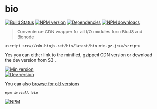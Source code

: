 bio
=====

[![Build Status](https://travis-ci.org/biojs/bio.svg?branch=master)](https://travis-ci.org/biojs/bio)
[![NPM version](http://img.shields.io/npm/v/bio.svg)](https://www.npmjs.org/package/bio)
[![Dependencies](https://david-dm.org/biojs/bio.png)](https://david-dm.org/biojs/bio)
[![NPM downloads](http://img.shields.io/npm/dm/bio.svg)](https://www.npmjs.org/package/bio)


> Convenience CDN wrapper for all I/O modules form BioJS and Bionode

```
<script src=//cdn.biojs.net/bio/latest/bio.min.gz.js></script>
```

Yes you can either link to the minified, gzipped CDN version or download the dev version from S3 .

[![Min version](http://img.shields.io/badge/prod-latest-blue.svg)](https://cdn.biojs.net/bio/latest/bio.min.gz.js)  
[![Dev version](http://img.shields.io/badge/dev-latest-yellow.svg)](https://s3-eu-west-1.amazonaws.com/biojs/bio/latest/bio.js)

You can also [browse for old versions](http://biojs.s3-website-eu-west-1.amazonaws.com/bio/)

```
npm install bio
```

[![NPM](https://nodei.co/npm/bio.png)](https://nodei.co/npm/bio/)

